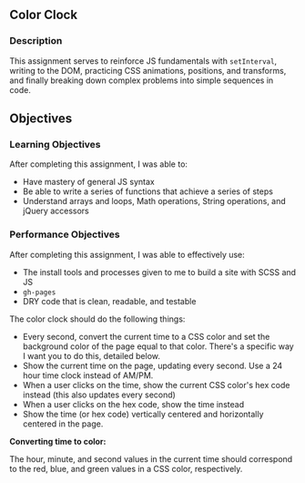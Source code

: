 ## Color Clock

### Description

This assignment serves to reinforce JS fundamentals with `setInterval`, writing to the DOM, practicing CSS animations, positions, and transforms, and finally breaking down complex problems into simple sequences in code.

## Objectives

### Learning Objectives

After completing this assignment, I was able to:

* Have mastery of general JS syntax
* Be able to write a series of functions that achieve a series of steps
* Understand arrays and loops, Math operations, String operations, and jQuery accessors

### Performance Objectives

After completing this assignment, I was able to effectively use:

* The install tools and processes given to me to build a site with SCSS and JS
* `gh-pages`
* DRY code that is clean, readable, and testable


The color clock should do the following things:

* Every second, convert the current time to a CSS color and set the background color of the page equal to that color. There's a specific way I want you to do this, detailed below.
* Show the current time on the page, updating every second. Use a 24 hour time clock instead of AM/PM.
* When a user clicks on the time, show the current CSS color's hex code instead (this also updates every second)
* When a user clicks on the hex code, show the time instead
* Show the time (or hex code) vertically centered and horizontally centered in the page.

**Converting time to color:**

The hour, minute, and second values in the current time should correspond to the red, blue, and green values in a CSS color, respectively. 